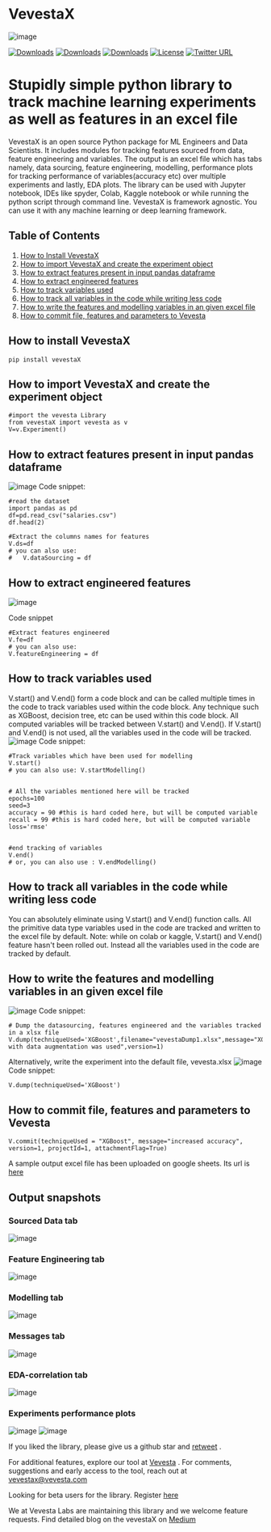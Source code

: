 # VevestaX

![image](https://user-images.githubusercontent.com/81908188/142753559-9f94639b-324b-4734-a183-cd7d2c97a3fc.png)

[![Downloads](https://static.pepy.tech/personalized-badge/vevestax?period=total&units=international_system&left_color=blue&right_color=grey&left_text=Downloads)](https://pepy.tech/project/vevestax) [![Downloads](https://pepy.tech/badge/vevestax/month)](https://pepy.tech/project/vevestax) [![Downloads](https://pepy.tech/badge/vevestax/week)](https://pepy.tech/project/vevestax) [![License](https://img.shields.io/badge/License-Apache_2.0-blue.svg)](https://opensource.org/licenses/Apache-2.0) [![Twitter URL](https://img.shields.io/twitter/url?style=social&url=https%3A%2F%2Ftwitter.com%2Fvevesta1&label=Retweet)](https://twitter.com/vevesta1/status/1503747980188594178?s=20&t=3zXxSDS8WCddWcQHDxUrtg)



# Stupidly simple python library to track machine learning experiments as well as features in an excel file

VevestaX is an open source Python package for ML Engineers and Data Scientists.  It includes modules for tracking features sourced from data, feature engineering and variables. The output is an excel file which has tabs namely, data sourcing, feature engineering, modelling, performance plots for tracking performance of variables(accuracy etc) over multiple experiments and lastly, EDA plots. The library can be used with Jupyter notebook, IDEs like spyder, Colab, Kaggle notebook or while running the python script through command line. VevestaX is framework agnostic. You can use it with any machine learning or deep learning framework.

## Table of Contents
1. [How to Install VevestaX](https://github.com/Vevesta/VevestaX/blob/main/README.md#how-to-install-VevestaX)
2. [How to import VevestaX and create the experiment object](https://github.com/Vevesta/VevestaX/blob/main/README.md#How-to-import-VevestaX-and-create-the-experiment-object)
3. [How to extract features present in input pandas dataframe](https://github.com/Vevesta/VevestaX/blob/main/README.md#How-to-extract-features-present-in-input-pandas-dataframe)
4. [How to extract engineered features](https://github.com/Vevesta/VevestaX/blob/main/README.md#How-to-extract-engineered-features)
5. [How to track variables used](https://github.com/Vevesta/VevestaX/blob/main/README.md#How-to-track-variables-used)
6. [How to track all variables in the code while writing less code](https://github.com/Vevesta/VevestaX/blob/main/README.md#how-to-track-all-variables-in-the-code-while-writing-less-code)
7. [How to write the features and modelling variables in an given excel file](https://github.com/Vevesta/VevestaX/blob/main/README.md#How-to-write-the-features-and-modelling-variables-in-an-given-excel-file)
8. [How to commit file, features and parameters to Vevesta](https://github.com/Vevesta/VevestaX/blob/main/README.md#how-to-write-the-features-and-modelling-variables-in-an-given-excel-file)

## How to install VevestaX
```
pip install vevestaX
```
## How to import VevestaX and create the experiment object
```
#import the vevesta Library
from vevestaX import vevesta as v
V=v.Experiment()
```


## How to extract features present in input pandas dataframe
![image](https://user-images.githubusercontent.com/81908188/141691820-511ebba1-bc5a-4ce4-acd0-cd23ae3cd782.png)
Code snippet:
```
#read the dataset
import pandas as pd
df=pd.read_csv("salaries.csv")
df.head(2)

#Extract the columns names for features
V.ds=df
# you can also use:
#   V.dataSourcing = df
```

## How to extract engineered features
![image](https://user-images.githubusercontent.com/81908188/140041279-7ecd6444-a9ba-4e87-a0e5-46435c759d18.png)

Code snippet
```
#Extract features engineered
V.fe=df  
# you can also use:
V.featureEngineering = df
```
## How to track variables used
V.start() and V.end() form a code block and can be called multiple times in the code to track variables used within the code block. Any technique such as XGBoost, decision tree, etc can be used within this code block. All computed variables will be tracked between V.start() and V.end(). If V.start() and V.end() is not used, all the variables used in the code will be tracked.
![image](https://user-images.githubusercontent.com/81908188/140041422-97be7287-111d-40c3-bc8f-d921db90acf8.png)
Code snippet:
```
#Track variables which have been used for modelling
V.start()
# you can also use: V.startModelling()


# All the variables mentioned here will be tracked
epochs=100
seed=3
accuracy = 90 #this is hard coded here, but will be computed variable
recall = 99 #this is hard coded here, but will be computed variable
loss='rmse'


#end tracking of variables
V.end()
# or, you can also use : V.endModelling()
```

## How to track all variables in the code while writing less code
You can absolutely eliminate using V.start() and V.end() function calls. All the primitive data type variables used in the code are tracked and written to the excel file by default. Note: while on colab or kaggle, V.start() and V.end() feature hasn't been rolled out. Instead all the variables used in the code are tracked by default.

## How to write the features and modelling variables in an given excel file
![image](https://user-images.githubusercontent.com/81908188/140653881-1698d7ba-1c0f-4879-8a96-a90123108165.png)
Code snippet:
```
# Dump the datasourcing, features engineered and the variables tracked in a xlsx file
V.dump(techniqueUsed='XGBoost',filename="vevestaDump1.xlsx",message="XGboost with data augmentation was used",version=1)
```

Alternatively, write the experiment into the default file, vevesta.xlsx
![image](https://user-images.githubusercontent.com/81908188/140653897-6654e94b-a332-49a2-a7b7-416cb5bded5c.png)
Code snippet:
```
V.dump(techniqueUsed='XGBoost')
```
## How to commit file, features and parameters to Vevesta
```
V.commit(techniqueUsed = "XGBoost", message="increased accuracy", version=1, projectId=1, attachmentFlag=True)
```
A sample output excel file has been uploaded on google sheets. Its url is [here](https://docs.google.com/spreadsheets/d/1T_MOyLSSmysfaFEkHkNlxqqtzDS2b5DQ/edit?usp=sharing&ouid=103382336064969333270&rtpof=true&sd=true)

## Output snapshots

### Sourced Data tab
![image](https://user-images.githubusercontent.com/81908188/161520626-0e981ec9-eddf-4c4f-a896-272a7e0f4869.png)

### Feature Engineering tab
![image](https://user-images.githubusercontent.com/81908188/160064990-570e3a10-e13f-45e6-b089-7e1aa99e24b9.png)

### Modelling tab
![image](https://user-images.githubusercontent.com/81908188/160065199-7030314b-fcaf-4a53-91d1-f47b6725b4c7.png)

### Messages tab
![image](https://user-images.githubusercontent.com/81908188/160065290-a04d8f96-496a-4567-8c4b-f9a4514c2ba3.png)

### EDA-correlation tab
![image](https://user-images.githubusercontent.com/81908188/160065377-6a3b5695-d497-4fc3-921d-2e9b8f28dced.png)

### Experiments performance plots
![image](https://user-images.githubusercontent.com/81908188/160065501-c3b8a1c3-e75b-41fa-abea-cad3bb4b5add.png)
![image](https://user-images.githubusercontent.com/81908188/160065687-17821d15-2b12-4fc2-9978-f55d26c37ed0.png)



If you liked the library, please give us a github star and [retweet](https://twitter.com/vevesta1/status/1503747980188594178?s=20&t=3zXxSDS8WCddWcQHDxUrtg) .

For additional features, explore our tool at [Vevesta](https://vevesta.com) . For comments, suggestions and early access to the tool, reach out at vevestax@vevesta.com

Looking for beta users for the library. Register [here](https://forms.gle/wM1GKyYS7fDTxmS56)

We at Vevesta Labs are maintaining this library and we welcome feature requests. Find detailed blog on the vevestaX on [Medium](https://medium.com/@priyanka_60446/vevestax-open-source-library-to-track-failed-and-successful-machine-learning-experiments-and-data-8deb76254b9c)
